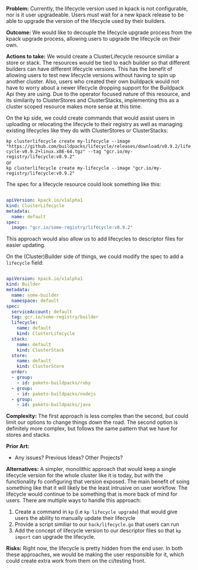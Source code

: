 **Problem:**
Currently, the lifecycle version used in kpack is not configurable, nor is it user upgradeable. Users must wait for a new kpack release to be able to upgrade the version of the lifecycle used by their builders.

**Outcome:**
We would like to decouple the lifecycle upgrade process from the kpack upgrade process, allowing users to upgrade the lifecycle on their own.

**Actions to take:**
We would create a ClusterLifecycle resource similiar a store or stack. The resources would be tied to each builder so that different builders can have different lifecycle versions. This has the benefit of allowing users to test new lifecycle versions without having to spin up another cluster. Also, users who created their own buildpack would not have to worry about a newer lifecycle dropping support for the Buildpack Api they are using. Due to the operator focused nature of this resource, and its similarity to ClusterStores and ClusterStacks, implementing this as a cluster scoped resource makes more sense at this time.

On the kp side, we could create commands that would assist users in uploading or relocating the lifecycle to their registry as well as managing existing lifecycles like they do with ClusterStores or ClusterStacks:
	
`kp clusterlifecycle create my-lifecycle --image "https://github.com/buildpacks/lifecycle/releases/download/v0.9.2/lifecycle-v0.9.2+linux.x86-64.tgz" --tag "gcr.io/my-registry/lifecycle:v0.9.2"`  
or   
`kp clusterlifecycle create my-lifecycle --image "gcr.io/my-registry/lifecycle:v0.9.2"`

The spec for a lifecycle resource could look something like this:

```yaml

apiVersion: kpack.io/v1alpha1
kind: ClusterLifecycle
metadata:
  name: default
spec:  
  image: "gcr.io/some-registry/lifecycle:v0.9.2"
```
	
This approach would also allow us to add lifecycles to descriptor files for easier updating.
	
On the (Cluster)Builder side of things, we could modify the spec to add a `lifecycle` field:
	

```yaml

apiVersion: kpack.io/v1alpha1
kind: Builder
metadata:
  name: some-builder
  namespace: default
spec:
  serviceAccount: default
  tag: gcr.io/some-registry/builder
  lifecycle:
    name: default
    kind: ClusterLifecycle
  stack:
    name: default
    kind: ClusterStack
  store:
    name: default
    kind: ClusterStore
  order:
  - group:
    - id: paketo-buildpacks/ruby
  - group:
    - id: paketo-buildpacks/nodejs
  - group:
    - id: paketo-buildpacks/java
```

**Complexity:**
The first approach is less complex than the second, but could limit our options to change things down the road. The second option is definitely more complex, but follows the same pattern that we have for stores and stacks.

**Prior Art:**
* Any issues? Previous Ideas? Other Projects?

**Alternatives:**
A simpler, monolithic approach that would keep a single lifecycle version for the whole cluster like it is today, but with the functionality fo configuring that version exposed. The main benefit of soing something like that it will likely be the least intrusive on user workflow. The lifecycle would continue to be something that is more back of mind for users. There are multiple ways to handle this approach:

1. Create a command in `kp` (i.e `kp lifecycle upgrade`) that would give users the ability to manually update their lifecycle
2. Provide a script similiar to our `hack/lifecycle.go` that users can run 
3. Add the concept of lifecycle version to our descriptor files so that `kp import` can upgrade the lifecycle.

**Risks:**
Right now, the lifecycle is pretty hidden from the end user. In both these approaches, we would be making the user responsible for it, which could create extra work from them on the ci/testing front.